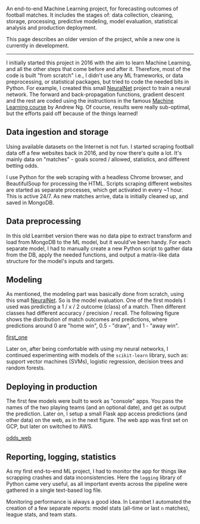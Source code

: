 An end-to-end Machine Learning project, for forecasting outcomes of football matches. It includes the stages of: data collection, cleaning, storage, processing, predictive modeling, model evaluation, statistical analysis and production deployment. 

This page describes an older version of the project, while a new one is currently in development.

<hr>

I initially started this project in 2016 with the aim to learn Machine Learning, and all the other steps that come before and after it. Therefore, most of the code is built "from scratch" i.e., I didn't use any ML frameworks, or data preprocessing, or statistical packages, but tried to code the needed bits in Python. For example, I created this small [NeuralNet](https://github.com/Misko07/NeuralNet) project to train a neural network. The forward and back-propagation functions, gradient descent and the rest are coded using the instructions in the famous [Machine Learning course](https://www.coursera.org/learn/machine-learning) by Andrew Ng. Of course, results were really sub-optimal, but the efforts paid off because of the things learned!

## Data ingestion and storage

Using available datasets on the Internet is not fun. I started scraping football data off a few websites back in 2016, and by now there's quite a lot. It's mainly data on "matches" - goals scored / allowed, statistics, and different betting odds. 

I use Python for the web scraping with a headless Chrome browser, and BeautifulSoup for processing the HTML. Scripts scraping different websites are started as separate processes, which get activated in every ~1 hour. This is active 24/7. As new matches arrive, data is initially cleaned up, and saved in MongoDB.

## Data preprocessing

In this old Learnbet version there was no data pipe to extract transform and load from MongoDB to the ML model, but it would've been handy. For each separate model, I had to manually create a new Python script to gather data from the DB, apply the needed functions, and output a matrix-like data structure for the model's inputs and targets. 

## Modeling

As mentioned, the modeling part was basically done from scratch, using this small [NeuralNet](https://github.com/Misko07/NeuralNet). So is the model evaluation. One of the first models I used was predicting a 1 / x / 2 outcome (class) of a match. Then different classes had different accuracy / precision / recall. The following figure shows the distribution of match outcomes and predictions, where predictions around 0 are "home win", 0.5 - "draw", and 1 - "away win". 

[first_one]('static/first_one_hist.png')

Later on, after being comfortable with using my neural networks, I continued experimenting with models of the `scikit-learn` library, such as: support vector machines (SVMs), logistic regression, decision trees and random forests.

## Deploying in production
The first few models were built to work as "console" apps. You pass the names of the two playing teams (and an optional date), and get as output the prediction. Later on, I setup a small Flask app access predictions (and other data) on the web, as in the next figure. The web app was first set on GCP, but later on switched to AWS. 

[odds_web]('static/odds_web.png')


## Reporting, logging, statistics
As my first end-to-end ML project, I had to monitor the app for things like scrapping crashes and data inconsistencies. Here the `logging` library of Python came very useful, as all important events across the pipeline were gathered in a single text-based log file. 

Monitoring performance is always a good idea. In Learnbet I automated the creation of a few separate reports: model stats (all-time or last `n` matches), league stats, and team stats.

 
